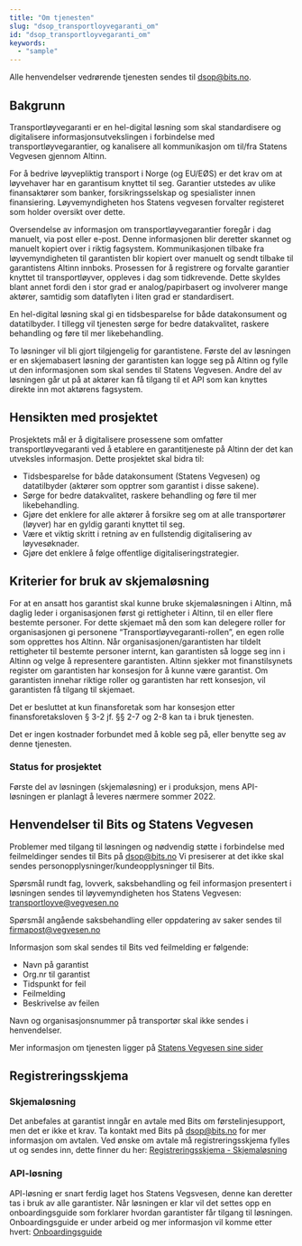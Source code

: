 ```yaml
---
title: "Om tjenesten"
slug: "dsop_transportloyvegaranti_om"
id: "dsop_transportloyvegaranti_om"
keywords:
  - "sample"
---
```


Alle henvendelser vedrørende tjenesten sendes til [dsop@bits.no](mailto:dsop@bits.no).

## Bakgrunn
Transportløyvegaranti er en hel-digital løsning som skal standardisere og digitalisere informasjonsutvekslingen i forbindelse med transportløyvegarantier, og kanalisere all kommunikasjon om til/fra Statens Vegvesen gjennom Altinn.

For å bedrive løyvepliktig transport i Norge (og EU/EØS) er det krav om at løyvehaver har en garantisum knyttet til seg. Garantier utstedes av ulike finansaktører som banker, forsikringsselskap og spesialister innen finansiering. Løyvemyndigheten hos Statens vegvesen forvalter registeret som holder oversikt over dette.

Oversendelse av informasjon om transportløyvegarantier foregår i dag manuelt, via post eller e-post. Denne informasjonen blir deretter skannet og manuelt kopiert over i riktig fagsystem. Kommunikasjonen tilbake fra løyvemyndigheten til garantisten blir kopiert over manuelt og sendt tilbake til garantistens Altinn innboks. Prosessen for å registrere og forvalte garantier knyttet til transportløyver, oppleves i dag som tidkrevende. Dette skyldes blant annet fordi den i stor grad er analog/papirbasert og involverer mange aktører, samtidig som dataflyten i liten grad er standardisert.

En hel-digital løsning skal gi en tidsbesparelse for både datakonsument og datatilbyder. I tillegg vil tjenesten sørge for bedre datakvalitet, raskere behandling og føre til mer likebehandling. 

To løsninger vil bli gjort tilgjengelig for garantistene. Første del av løsningen er en skjemabasert løsning der garantisten kan logge seg på Altinn og fylle ut den informasjonen som skal sendes til Statens Vegvesen. Andre del av løsningen går ut på at aktører kan få tilgang til et API som kan knyttes direkte inn mot aktørens fagsystem. 

## Hensikten med prosjektet
Prosjektets mål er å digitalisere prosessene som omfatter transportløyvegaranti ved å etablere en garantitjeneste på Altinn der det kan utveksles informasjon.
Dette prosjektet skal bidra til: 
*   Tidsbesparelse for både datakonsument (Statens Vegvesen) og datatilbyder (aktører som opptrer som garantist i disse sakene). 
*   Sørge for bedre datakvalitet, raskere behandling og føre til mer likebehandling.
*   Gjøre det enklere for alle aktører å forsikre seg om at alle transportører (løyver) har en gyldig garanti knyttet til seg. 
*   Være et viktig skritt i retning av en fullstendig digitalisering av løyvesøknader. 
*   Gjøre det enklere å følge offentlige digitaliseringstrategier.

## Kriterier for bruk av skjemaløsning
For at en ansatt hos garantist skal kunne bruke skjemaløsningen i Altinn, må daglig leder i organisasjonen
først gi rettigheter i Altinn, til en eller flere bestemte personer. For dette skjemaet må den som kan
delegere roller for organisasjonen gi personene “Transportløyvegaranti-rollen”, en egen rolle som
opprettes hos Altinn.
Når organisasjonen/garantisten har tildelt rettigheter til bestemte personer internt, kan garantisten så
logge seg inn i Altinn og velge å representere garantisten. Altinn sjekker mot finanstilsynets register om
garantisten har konsesjon for å kunne være garantist. Om garantisten innehar riktige roller og
garantisten har rett konsesjon, vil garantisten få tilgang til skjemaet.

Det er besluttet at kun finansforetak som har konsesjon etter finansforetaksloven § 3-2 jf. §§ 2-7 og 2-8 kan ta i bruk tjenesten. 

Det er ingen kostnader forbundet med å koble seg på, eller benytte seg av denne tjenesten. 

### Status for prosjektet
Første del av løsningen (skjemaløsning) er i produksjon, mens API-løsningen er planlagt å leveres nærmere sommer 2022.

## Henvendelser til Bits og Statens Vegvesen
Problemer med tilgang til løsningen og nødvendig støtte i forbindelse med feilmeldinger sendes til Bits på [dsop@bits.no](mailto:dsop@bits.no)
Vi presiserer at det ikke skal sendes personopplysninger/kundeopplysninger til Bits. 
 
Spørsmål rundt fag, lovverk, saksbehandling og feil informasjon presentert i løsningen sendes til løyvemyndigheten hos Statens Vegvesen: [transportloyve@vegvesen.no](mailto:transportloyve@vegvesen.no)
 
Spørsmål angående saksbehandling eller oppdatering av saker sendes til [firmapost@vegvesen.no](mailto:firmapost@vegvesen.no)

Informasjon som skal sendes til Bits ved feilmelding er følgende: 
*   Navn på garantist
*   Org.nr til garantist
*   Tidspunkt for feil
*   Feilmelding
*   Beskrivelse av feilen

 
Navn og organisasjonsnummer på transportør skal ikke sendes i henvendelser.

Mer informasjon om tjenesten ligger på [Statens Vegvesen sine sider](https://www.vegvesen.no/kjoretoy/yrkestransport/transportloyver-og-tillatelser/for-samarbeidsparter-og-andre-interessenter/transportloyvegaranti---selvbetjening-for-garantister/) 

## Registreringsskjema

### Skjemaløsning
Det anbefales at garantist inngår en avtale med Bits om førstelinjesupport, men det er ikke et krav. Ta kontakt med Bits på dsop@bits.no for mer informasjon om avtalen. Ved ønske om avtale må registreringsskjema fylles ut og sendes inn, dette finner du her: [Registreringsskjema - Skjemaløsning](assets/Registreringsskjema_Transportloyvegaranti_Skjemalosning.docx)

### API-løsning
API-løsning er snart ferdig laget hos Statens Vegsvesen, denne kan deretter tas i bruk av alle garantister. Når løsningen er klar vil det settes opp en onboardingsguide som forklarer hvordan garantister får tilgang til løsningen. Onboardingsguide er under arbeid og mer informasjon vil komme etter hvert: [Onboardingsguide](https://dokumentasjon.dsop.no/dsop_transportloyvegaranti_onboarding.html)